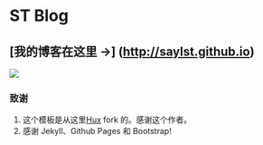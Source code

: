# ST Blog

## [我的博客在这里 &rarr;] (http://saylst.github.io)
![](http://stwh.club/img/post/home.png)

### 致谢

1. 这个模板是从这里[Hux](https://github.com/Huxpro/huxpro.github.io) fork 的。感谢这个作者。
2. 感谢 Jekyll、Github Pages 和 Bootstrap!



